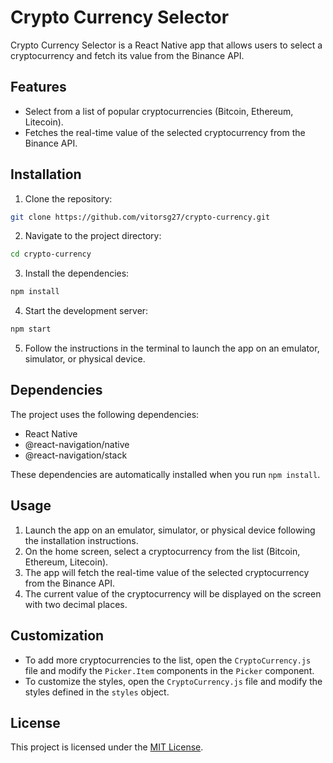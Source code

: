 # Crypto Currency Selector

Crypto Currency Selector is a React Native app that allows users to select a cryptocurrency and fetch its value from the Binance API.

## Features

- Select from a list of popular cryptocurrencies (Bitcoin, Ethereum, Litecoin).
- Fetches the real-time value of the selected cryptocurrency from the Binance API.

## Installation

1. Clone the repository:

```sh
git clone https://github.com/vitorsg27/crypto-currency.git
```

2. Navigate to the project directory:

```sh
cd crypto-currency
```

3. Install the dependencies:

```sh
npm install
```

4. Start the development server:

```sh
npm start
```

5. Follow the instructions in the terminal to launch the app on an emulator, simulator, or physical device.

## Dependencies

The project uses the following dependencies:

- React Native
- @react-navigation/native
- @react-navigation/stack

These dependencies are automatically installed when you run `npm install`.

## Usage

1. Launch the app on an emulator, simulator, or physical device following the installation instructions.
2. On the home screen, select a cryptocurrency from the list (Bitcoin, Ethereum, Litecoin).
3. The app will fetch the real-time value of the selected cryptocurrency from the Binance API.
4. The current value of the cryptocurrency will be displayed on the screen with two decimal places.

## Customization

- To add more cryptocurrencies to the list, open the `CryptoCurrency.js` file and modify the `Picker.Item` components in the `Picker` component.
- To customize the styles, open the `CryptoCurrency.js` file and modify the styles defined in the `styles` object.

## License

This project is licensed under the [MIT License](LICENSE).
